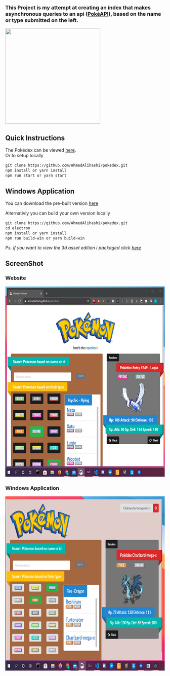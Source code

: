 ### This Project is my attempt at creating an index that makes asynchronous queries to an api ([PokéAPI](https://pokeapi.co/)), based on the name or type submitted on the left.

<img src='https://vignette.wikia.nocookie.net/glee/images/1/13/Animaatjes-pokemon-0740443.gif/revision/latest?cb=20141221183231' height='300' width='300' />

## Quick Instructions

The Pokédex can be viewed [here](https://ahmedalihashi.github.io/pokedex/).  
Or to setup locally

```
git clone https://github.com/AhmedAlihashi/pokedex.git
npm install or yarn install
npm run start or yarn start
```

## Windows Application

You can download the pre-built version [here](https://drive.google.com/file/d/1_tnUK_Zsm0JTbYhZ0o5Sq28RZJ72NkRm/view?usp=sharing)

Alternativly you can build your own version locally   

```
git clone https://github.com/AhmedAlihashi/pokedex.git
cd electron
npm install or yarn install
npm run build-win or yarn build~win
```
_Ps. if you want to view the 3d asset edition i packaged click [here](https://drive.google.com/file/d/1_tnUK_Zsm0JTbYhZ0o5Sq28RZJ72NkRm/view?usp=sharing)_
## ScreenShot

### Website

<img src='./github/1.png' height='600' width='800' ></img>

### Windows Application

<img src='./github/electron1.png' height='550' width='800' ></img>
